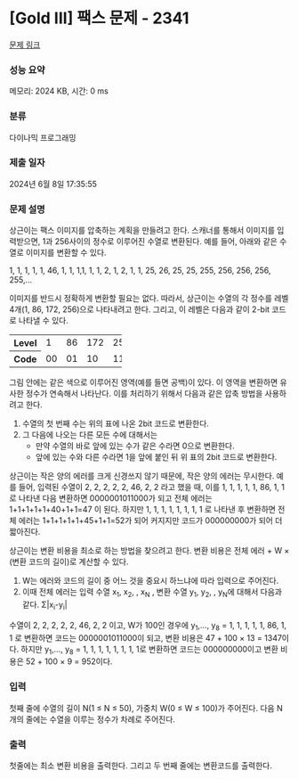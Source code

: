 # [Gold III] 팩스 문제 - 2341 

[문제 링크](https://www.acmicpc.net/problem/2341) 

### 성능 요약

메모리: 2024 KB, 시간: 0 ms

### 분류

다이나믹 프로그래밍

### 제출 일자

2024년 6월 8일 17:35:55

### 문제 설명

<p>상근이는 팩스 이미지를 압축하는 계획을 만들려고 한다. 스캐너를 통해서 이미지를 입력받으면, 1과 256사이의 정수로 이루어진 수열로 변환된다. 예를 들어, 아래와 같은 수열로 이미지를 변환할 수 있다.</p>

<p>1, 1, 1, 1, 1, 46, 1, 1, 1,1, 1, 1, 2, 1, 2, 1, 1, 25, 26, 25, 25, 255, 256, 256, 256, 255,...</p>

<p>이미지를 반드시 정확하게 변환할 필요는 없다. 따라서, 상근이는 수열의 각 정수를 레벨 4개(1, 86, 172, 256)으로 나타내려고 한다. 그리고, 이 레벨은 다음과 같이 2-bit 코드로 나타낼 수 있다.</p>

<table class="table table-bordered" style="width:40%">
	<tbody>
		<tr>
			<th style="width:8%">Level</th>
			<td style="width:8%">1</td>
			<td style="width:8%">86</td>
			<td style="width:8%">172</td>
			<td style="width:8%">256</td>
		</tr>
		<tr>
			<th style="width:8%">Code</th>
			<td style="width:8%">00</td>
			<td style="width:8%">01</td>
			<td style="width:8%">10</td>
			<td style="width:8%">11</td>
		</tr>
	</tbody>
</table>

<p>그림 안에는 같은 색으로 이루어진 영역(예를 들면 공백)이 있다. 이 영역을 변환하면 유사한 정수가 연속해서 나타난다. 이를 처리하기 위해서 다음과 같은 압축 방법을 사용하려고 한다.</p>

<ol>
	<li>수열의 첫 번째 수는 위의 표에 나온 2bit 코드로 변환한다.</li>
	<li>그 다음에 나오는 다른 모든 수에 대해서는
	<ul>
		<li>만약 수열의 바로 앞에 있는 수가 같은 수라면 0으로 변환한다.</li>
		<li>앞에 있는 수와 다른 수라면 1을 앞에 붙인 뒤 위 표의 2bit 코드로 변환한다.</li>
	</ul>
	</li>
</ol>

<p>상근이는 작은 양의 에러를 크게 신경쓰지 않기 때문에, 작은 양의 에러는 무시한다. 예를 들어, 입력된 수열이 2, 2, 2, 2, 2, 46, 2, 2 라고 했을 때, 이를 1, 1, 1, 1, 1, 86, 1, 1로 나타낸 다음 변환하면 0000001011000가 되고 전체 에러는 1+1+1+1+1+40+1+1=47 이 된다. 하지만 1, 1, 1, 1, 1, 1, 1, 1 로 나타낸 후 변환하면 전체 에러는 1+1+1+1+1+45+1+1=52가 되어 커지지만 코드가 000000000가 되어 더 짧아진다.</p>

<p>상근이는 변환 비용을 최소로 하는 방법을 찾으려고 한다. 변환 비용은 전체 에러 + W × (변환 코드의 길이)로 계산할 수 있다.</p>

<ol>
	<li>W는 에러와 코드의 길이 중 어느 것을 중요시 하느냐에 따라 입력으로 주어진다.</li>
	<li>이때 전체 에러는 입력 수열 x<sub>1</sub>, x<sub>2</sub>, , x<sub>N</sub> , 변환 수열 y<sub>1</sub>, y<sub>2</sub>, , y<sub>N</sub>에 대해서 다음과 같다. Σ|x<sub>i</sub>-y<sub>i</sub>|</li>
</ol>

<p>수열이 2, 2, 2, 2, 2, 46, 2, 2 이고, W가 100인 경우에 y<sub>1</sub>,..., y<sub>8</sub> = 1, 1, 1, 1, 1, 86, 1, 1 로 변환하면 코드는 0000001011000이 되고, 변환 비용은 47 + 100 × 13 = 1347이다. 하지만 y<sub>1</sub>,..., y<sub>8</sub> = 1, 1, 1, 1, 1, 1, 1, 1로 변환하면 코드는 000000000이고 변환 비용은 52 + 100 × 9 = 952이다.</p>

### 입력 

 <p>첫째 줄에 수열의 길이 N(1 ≤ N ≤ 50), 가중치 W(0 ≤ W ≤ 100)가 주어진다. 다음 N개의 줄에는 수열을 이루는 정수가 차례로 주어진다.</p>

### 출력 

 <p>첫줄에는 최소 변환 비용을 출력한다. 그리고 두 번째 줄에는 변환코드를 출력한다.</p>

